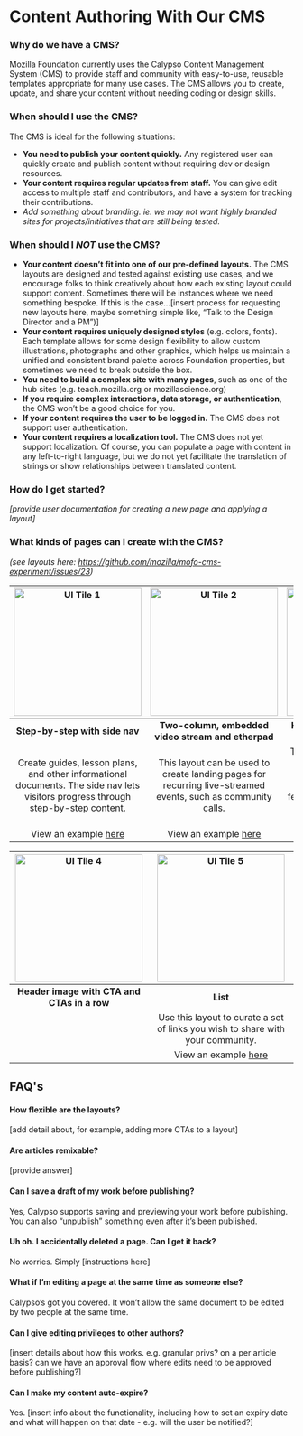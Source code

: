 Content Authoring With Our CMS
=======

### Why do we have a CMS?

Mozilla Foundation currently uses the Calypso Content Management System (CMS) to provide staff and community with easy-to-use, reusable templates appropriate for many use cases. The CMS allows you to create, update, and share your content without needing coding or design skills.

### When should I use the CMS?

The CMS is ideal for the following situations:

- **You need to publish your content quickly.** Any registered user can quickly create and publish content without requiring dev or design resources.
- **Your content requires regular updates from staff.** You can give edit access to multiple staff and contributors, and have a system for tracking their contributions.
- *Add something about branding. ie. we may not want highly branded sites for projects/initiatives that are still being tested.*

### When should I *NOT* use the CMS?

- **Your content doesn’t fit into one of our pre-defined layouts.** The CMS layouts are designed and tested against existing use cases, and we encourage folks to think creatively about how each existing layout could support content. Sometimes there will be instances where we need something bespoke. If this is the case…[insert process for requesting new layouts here, maybe something simple like, “Talk to the Design Director and a PM”)]
- **Your content requires uniquely designed styles** (e.g. colors, fonts). Each template allows for some design flexibility to allow custom illustrations, photographs and other graphics, which helps us maintain a unified and consistent brand palette across Foundation properties, but sometimes we need to break outside the box.
- **You need to build a complex site with many pages**, such as one of the hub sites (e.g. teach.mozilla.org or mozillascience.org)
- **If you require complex interactions, data storage, or authentication**, the CMS won’t be a good choice for you.
- **If your content requires the user to be logged in.** The CMS does not support user authentication.
- **Your content requires a localization tool.** The CMS does not yet support localization. Of course, you can populate a page with content in any left-to-right language, but we do not yet facilitate the translation of strings or show relationships between translated content.

### How do I get started?

*[provide user documentation for creating a new page and applying a layout]*

### What kinds of pages can I create with the CMS?

*(see layouts here: https://github.com/mozilla/mofo-cms-experiment/issues/23)*

|<img src="https://cloud.githubusercontent.com/assets/1119821/13264035/57901804-da3a-11e5-8277-05c53adb8e01.png" alt="UI Tile 1" style="width: 226px;"/> |<img src="https://cloud.githubusercontent.com/assets/1119821/13292226/ec97d1cc-dae8-11e5-92d1-8873d38eb637.png" alt="UI Tile 2" style="width: 226px;"/>| <img src="https://cloud.githubusercontent.com/assets/1119821/13264333/a09f441a-da3b-11e5-9bbd-ecd5ce115914.png" alt="UI Tile 3" style="width: 226px;"/> |
|:----------:|:-------------:|:------:|
| **Step-by-step with side nav** |  **Two-column, embedded video stream and etherpad** | **Header image without CTA and alternating blocks** |
| Create guides, lesson plans, and other informational documents. The side nav lets visitors progress through step-by-step content. |    This layout can be used to create landing pages for recurring live-streamed events, such as community calls. | This layout can be used as a landing page for an event, program, or campaign. You can choose whether your feature image has a CTA, or if you have several CTAs aligned in a row. |
| View an example [here](https://github.com/mozilla/mofo-cms-experiment/issues/21) | View an example [here](https://github.com/mozilla/mofo-cms-experiment/issues/17) |  |

|<img src="https://cloud.githubusercontent.com/assets/1119821/13264573/cdeb3414-da3c-11e5-92b4-abe543c048a7.png" alt="UI Tile 4" style="width: 226px;"/> |<img src="https://cloud.githubusercontent.com/assets/1119821/13264660/3aeeafdc-da3d-11e5-8d4d-7a33788d279d.png" alt="UI Tile 5" style="width: 226px;"/>|
|:----------:|:-------------:|
| **Header image with CTA and CTAs in a row** |  **List** |
|  | Use this layout to curate a set of links you wish to share with your community. |
|  | View an example [here](https://github.com/mozilla/mofo-cms-experiment/issues/25) |  |

## FAQ's

#### How flexible are the layouts?

[add detail about, for example, adding more CTAs to a layout]

#### Are articles remixable?

[provide answer]

#### Can I save a draft of my work before publishing?

Yes, Calypso supports saving and previewing your work before publishing. You can also “unpublish” something even after it’s been published.

#### Uh oh. I accidentally deleted a page. Can I get it back?

No worries. Simply [instructions here]

#### What if I’m editing a page at the same time as someone else?

Calypso’s got you covered. It won’t allow the same document to be edited by two people at the same time.

#### Can I give editing privileges to other authors?

[insert details about how this works. e.g. granular privs? on a per article basis? can we have an approval flow where edits need to be approved before publishing?]

#### Can I make my content auto-expire?

Yes. [insert info about the functionality, including how to set an expiry date and what will happen on that date - e.g. will the user be notified?]
